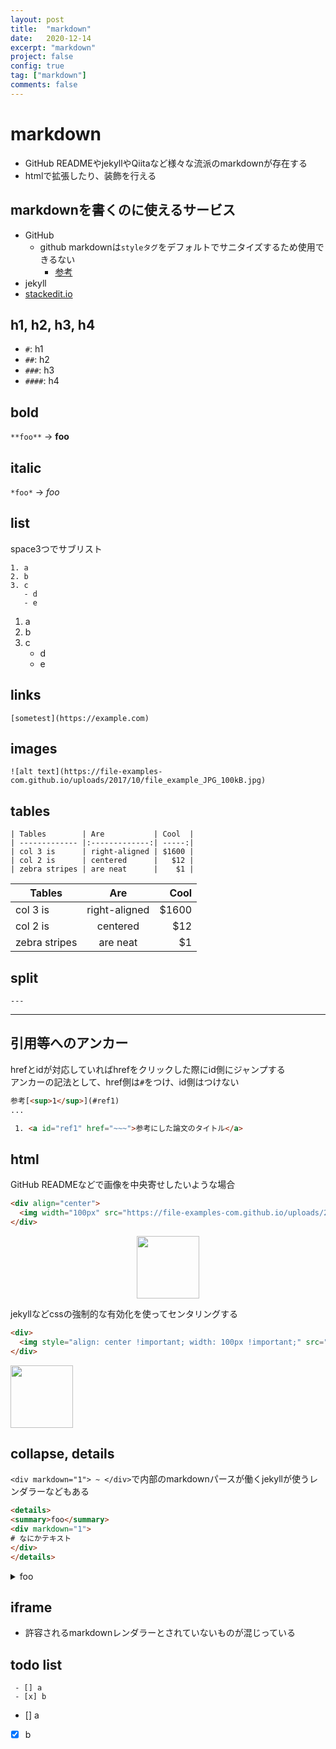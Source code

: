 ```yaml
---
layout: post
title:  "markdown"
date:   2020-12-14
excerpt: "markdown"
project: false
config: true
tag: ["markdown"]
comments: false
---
```


# markdown
 - GitHub READMEやjekyllやQiitaなど様々な流派のmarkdownが存在する
 - htmlで拡張したり、装飾を行える

## markdownを書くのに使えるサービス
 - GitHub
   - github markdownは`styleタグ`をデフォルトでサニタイズするため使用できるない
     - [参考](https://github.community/t/github-flavored-markdown-doesnt-render-css-styles-inside-a-html-block/126258) 
 - jekyll
 - [stackedit.io](https://stackedit.io/app#)

## h1, h2, h3, h4
 - `#`: h1
 - `##`: h2
 - `###`: h3
 - `####`: h4

## bold

`**foo**` -> **foo**

## italic

`*foo*` -> *foo*

## list
space3つでサブリスト

```
1. a
2. b
3. c
   - d
   - e
```

1. a
2. b
3. c
   - d
   - e

## links

```
[sometest](https://example.com)
```

## images

```
![alt text](https://file-examples-com.github.io/uploads/2017/10/file_example_JPG_100kB.jpg)
```

## tables

```
| Tables        | Are           | Cool  |
| ------------- |:-------------:| -----:|
| col 3 is      | right-aligned | $1600 |
| col 2 is      | centered      |   $12 |
| zebra stripes | are neat      |    $1 |
```

| Tables        | Are           | Cool  |
| ------------- |:-------------:| -----:|
| col 3 is      | right-aligned | $1600 |
| col 2 is      | centered      |   $12 |
| zebra stripes | are neat      |    $1 |

## split

```
---
```

---

## 引用等へのアンカー
hrefとidが対応していればhrefをクリックした際にid側にジャンプする  
アンカーの記法として、href側は`#`をつけ、id側はつけない  

```html
参考[<sup>1</sup>](#ref1)
...

 1. <a id="ref1" href="~~~">参考にした論文のタイトル</a>
```

## html

GitHub READMEなどで画像を中央寄せしたいような場合

```html
<div align="center">
  <img width="100px" src="https://file-examples-com.github.io/uploads/2017/10/file_example_JPG_100kB.jpg">
</div>
```

<div align="center">
  <img width="100px" src="https://file-examples-com.github.io/uploads/2017/10/file_example_JPG_100kB.jpg">
</div>

jekyllなどcssの強制的な有効化を使ってセンタリングする

```html
<div>
  <img style="align: center !important; width: 100px !important;" src="https://file-examples-com.github.io/uploads/2017/10/file_example_JPG_100kB.jpg">
</div>
```

<div>
  <img style="align: center !important; width: 100px !important;" src="https://file-examples-com.github.io/uploads/2017/10/file_example_JPG_100kB.jpg">
</div>

## collapse, details
`<div markdown="1"> ~ </div>`で内部のmarkdownパースが働くjekyllが使うレンダラーなどもある

```html
<details>
<summary>foo</summary>
<div markdown="1">
# なにかテキスト
</div>
</details>
```

<details>
<summary>foo</summary>
<div markdown="1">
# なにかテキスト
</div>
</details>

## iframe
 - 許容されるmarkdownレンダラーとされていないものが混じっている

## todo list

```
 - [] a
 - [x] b
```

 - [] a
 - [x] b

